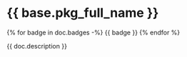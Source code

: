 # {{ base.pkg_full_name }}

[//]: # ({# pkglts, doc)
{% for badge in doc.badges -%}
{{ badge }}
{% endfor %}

[//]: # (#})

{{ doc.description }}

